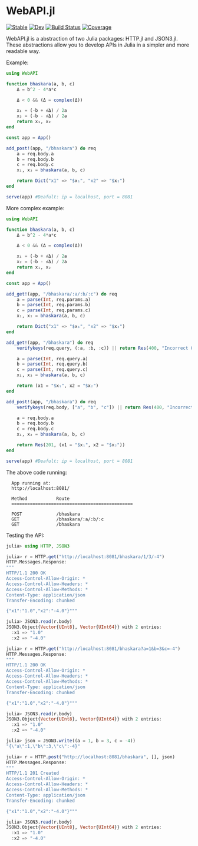 # WebAPI.jl

[![Stable](https://img.shields.io/badge/docs-stable-blue.svg)](https://eliascarv.github.io/WebAPI.jl/stable)
[![Dev](https://img.shields.io/badge/docs-dev-blue.svg)](https://eliascarv.github.io/WebAPI.jl/dev)
[![Build Status](https://github.com/eliascarv/WebAPI.jl/actions/workflows/CI.yml/badge.svg?branch=main)](https://github.com/eliascarv/WebAPI.jl/actions/workflows/CI.yml?query=branch%3Amain)
[![Coverage](https://codecov.io/gh/eliascarv/WebAPI.jl/branch/main/graph/badge.svg)](https://codecov.io/gh/eliascarv/WebAPI.jl)

WebAPI.jl is a abstraction of two Julia packages: HTTP.jl and JSON3.jl.
These abstractions allow you to develop APIs in Julia in a simpler and more readable way.

Example:
```julia
using WebAPI

function bhaskara(a, b, c)
    Δ = b^2 - 4*a*c

    Δ < 0 && (Δ = complex(Δ))

    x₁ = (-b + √Δ) / 2a
    x₂ = (-b - √Δ) / 2a
    return x₁, x₂
end

const app = App()

add_post!(app, "/bhaskara") do req
    a = req.body.a
    b = req.body.b
    c = req.body.c
    x₁, x₂ = bhaskara(a, b, c)

    return Dict("x1" => "$x₁", "x2" => "$x₂")
end

serve(app) #Deafult: ip = localhost, port = 8081
```

More complex example:
```julia
using WebAPI

function bhaskara(a, b, c)
    Δ = b^2 - 4*a*c

    Δ < 0 && (Δ = complex(Δ))

    x₁ = (-b + √Δ) / 2a
    x₂ = (-b - √Δ) / 2a
    return x₁, x₂
end

const app = App()

add_get!(app, "/bhaskara/:a/:b/:c") do req
    a = parse(Int, req.params.a)
    b = parse(Int, req.params.b)
    c = parse(Int, req.params.c)
    x₁, x₂ = bhaskara(a, b, c)

    return Dict("x1" => "$x₁", "x2" => "$x₂")
end

add_get!(app, "/bhaskara") do req
    verifykeys(req.query, (:a, :b, :c)) || return Res(400, "Incorrect Query.")

    a = parse(Int, req.query.a)
    b = parse(Int, req.query.b)
    c = parse(Int, req.query.c)
    x₁, x₂ = bhaskara(a, b, c)

    return (x1 = "$x₁", x2 = "$x₂")
end

add_post!(app, "/bhaskara") do req
    verifykeys(req.body, ["a", "b", "c"]) || return Res(400, "Incorrect JSON.")

    a = req.body.a
    b = req.body.b
    c = req.body.c
    x₁, x₂ = bhaskara(a, b, c)

    return Res(201, (x1 = "$x₁", x2 = "$x₂"))
end

serve(app) #Deafult: ip = localhost, port = 8081
```
The above code running:
```
  App running at:
  http://localhost:8081/

  Method           Route
  ==============================================

  POST             /bhaskara
  GET              /bhaskara/:a/:b/:c
  GET              /bhaskara
```
Testing the API:
```julia
julia> using HTTP, JSON3

julia> r = HTTP.get("http://localhost:8081/bhaskara/1/3/-4")
HTTP.Messages.Response:
"""
HTTP/1.1 200 OK
Access-Control-Allow-Origin: *
Access-Control-Allow-Headers: *
Access-Control-Allow-Methods: *
Content-Type: application/json
Transfer-Encoding: chunked

{"x1":"1.0","x2":"-4.0"}"""

julia> JSON3.read(r.body)
JSON3.Object{Vector{UInt8}, Vector{UInt64}} with 2 entries:
  :x1 => "1.0"
  :x2 => "-4.0"

julia> r = HTTP.get("http://localhost:8081/bhaskara?a=1&b=3&c=-4")
HTTP.Messages.Response:
"""
HTTP/1.1 200 OK
Access-Control-Allow-Origin: *
Access-Control-Allow-Headers: *
Access-Control-Allow-Methods: *
Content-Type: application/json
Transfer-Encoding: chunked

{"x1":"1.0","x2":"-4.0"}"""

julia> JSON3.read(r.body)
JSON3.Object{Vector{UInt8}, Vector{UInt64}} with 2 entries:
  :x1 => "1.0"
  :x2 => "-4.0"

julia> json = JSON3.write((a = 1, b = 3, c = -4))
"{\"a\":1,\"b\":3,\"c\":-4}"

julia> r = HTTP.post("http://localhost:8081/bhaskara", [], json)
HTTP.Messages.Response:
"""
HTTP/1.1 201 Created
Access-Control-Allow-Origin: *
Access-Control-Allow-Headers: *
Access-Control-Allow-Methods: *
Content-Type: application/json
Transfer-Encoding: chunked

{"x1":"1.0","x2":"-4.0"}"""

julia> JSON3.read(r.body)
JSON3.Object{Vector{UInt8}, Vector{UInt64}} with 2 entries:
  :x1 => "1.0"
  :x2 => "-4.0"
```
